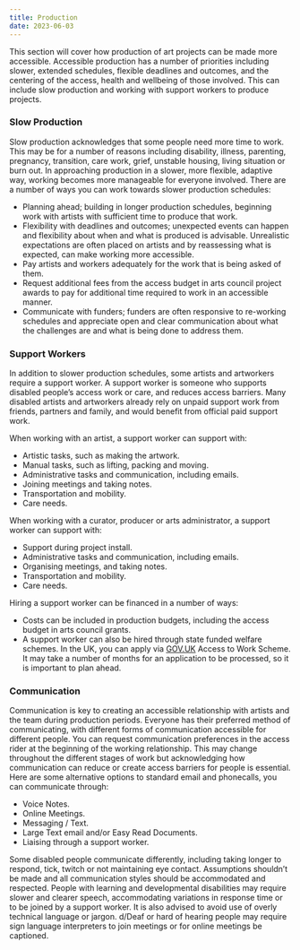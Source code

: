```yaml
---
title: Production
date: 2023-06-03
---
```

This section will cover how production of art projects can be made more accessible. Accessible production has a number of priorities including slower, extended schedules, flexible deadlines and outcomes, and the centering of the access, health and wellbeing of those involved. This can include slow production and working with support workers to produce projects.


### Slow Production

Slow production acknowledges that some people need more time to work. This may be for a number of reasons including disability, illness, parenting, pregnancy, transition, care work, grief, unstable housing, living situation or burn out. In approaching production in a slower, more flexible, adaptive way, working becomes more manageable for everyone involved. There are a number of ways you can work towards slower production schedules:

- Planning ahead; building in longer production schedules, beginning work with artists with sufficient time to produce that work.
- Flexibility with deadlines and outcomes; unexpected events can happen and flexibility about when and what is produced is advisable. Unrealistic expectations are often placed on artists and by reassessing what is expected, can make working more accessible.
- Pay artists and workers adequately for the work that is being asked of them.
- Request additional fees from the access budget in arts council project awards to pay for additional time required to work in an accessible manner.
- Communicate with funders; funders are often responsive to re-working schedules and appreciate open and clear communication about what the challenges are and what is being done to address them.


### Support Workers

In addition to slower production schedules, some artists and artworkers require a support worker. A support worker is someone who supports disabled people’s access work or care, and reduces access barriers. Many disabled artists and artworkers already rely on unpaid support work from friends, partners and family, and would benefit from official paid support work.

When working with an artist, a support worker can support with:

- Artistic tasks, such as making the artwork.
- Manual tasks, such as lifting, packing and moving.
- Administrative tasks and communication, including emails.
- Joining meetings and taking notes.
- Transportation and mobility.
- Care needs.

When working with a curator, producer or arts administrator, a support worker can support with:

- Support during project install.
- Administrative tasks and communication, including emails.
- Organising meetings, and taking notes.
- Transportation and mobility.
- Care needs.

Hiring a support worker can be financed in a number of ways:

- Costs can be included in production budgets, including the access budget in arts council grants.
- A support worker can also be hired through state funded welfare schemes. In the UK, you can apply via [GOV.UK](https://www.gov.uk) Access to Work Scheme. It may take a number of months for an application to be processed, so it is important to plan ahead.




### Communication

Communication is key to creating an accessible relationship with artists and the team during production periods. Everyone has their preferred method of communicating, with different forms of communication accessible for different people. You can request communication preferences in the access rider at the beginning of the working relationship. This may change throughout the different stages of work but acknowledging how communication can reduce or create access barriers for people is essential. Here are some alternative options to standard email and phonecalls, you can communicate through:

- Voice Notes.
- Online Meetings.
- Messaging / Text.
- Large Text email and/or Easy Read Documents.
- Liaising through a support worker.

Some disabled people communicate differently, including taking longer to respond, tick, twitch or not maintaining eye contact. Assumptions shouldn’t be made and all communication styles should be accommodated and respected. People with learning and developmental disabilities may require slower and clearer speech, accommodating variations in response time or to be joined by a support worker. It is also advised to avoid use of overly technical language or jargon. d/Deaf or hard of hearing people may require sign language interpreters to join meetings or for online meetings be captioned.

  
